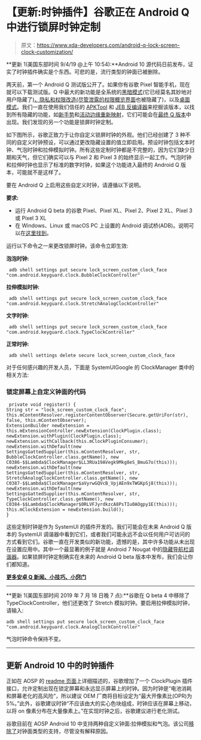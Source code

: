 # 【更新:时钟插件】谷歌正在 Android Q 中进行锁屏时钟定制

> 原文：<https://www.xda-developers.com/android-q-lock-screen-clock-customization/>

**更新 1(美国东部时间 9/4/19 @上午 10:54):**Android 10 源代码日前发布，证实了时钟插件确实是个东西。可悲的是，流行类型的钟面已被删除。

两天前，第一个 Android Q 测试版公开了。如果你有谷歌 Pixel 智能手机，现在就可以下载测试版。Q 中最大的新功能是全系统的[黑暗模式](https://www.xda-developers.com/android-q-dark-mode-overview/)(它已经莫名其妙地对用户隐藏了[)，隐私和权限改造(尽管泄露的](https://www.xda-developers.com/android-q-toggle-dark-theme/)[权限概览界面](https://www.xda-developers.com/android-q-privacy-permission-controls/)也被隐藏了)，以及[桌面模式](https://www.xda-developers.com/android-q-desktop-mode/)。我们一直在使用我们信任的 [APKTool](https://www.xda-developers.com/apktool-2-4-release/) 和 [JEB 反编译器](https://www.pnfsoftware.com/?aid=xdadev)来挖掘该版本，以找到所有隐藏的功能，如[新手势](https://www.xda-developers.com/android-q-navigation-gesture-controls/)和[活动边缘重新映射](https://www.xda-developers.com/android-q-google-pixel-2-pixel-3-remap-active-edge/)，它们可能会在[最终 Q 版本](https://www.xda-developers.com/android-q-beta-release-schedule/)中出现。我们发现的另一个功能是锁屏时钟定制。

如下图所示，谷歌正致力于让你自定义锁屏时钟的外观。他们已经创建了 3 种不同的自定义时钟预设，可以通过更改隐藏设置的值立即启用。预设时钟包括文本时钟、气泡时钟和拉伸模拟时钟。所有这些定制时钟都是不完整的，因为它们缺少日期和天气，但它们确实可以与 Pixel 2 和 Pixel 3 的始终显示一起工作。气泡时钟和拉伸时钟也显示了标准的数字时钟，如果这个功能进入最终的 Android Q 版本，可能就不是这样了。

要在 Android Q 上启用这些自定义时钟，请遵循以下说明。

**要求:**

*   运行 Android Q beta 的谷歌 Pixel、Pixel XL、Pixel 2、Pixel 2 XL、Pixel 3 或 Pixel 3 XL
*   在 Windows、Linux 或 macOS PC 上设置的 Android 调试桥(ADB)。说明可以在[这里找到](https://www.xda-developers.com/install-adb-windows-macos-linux/)。

运行以下命令之一来更改锁屏时钟。该命令立即生效:

**泡泡时钟:**

```
 adb shell settings put secure lock_screen_custom_clock_face "com.android.keyguard.clock.BubbleClockController" 
```

**拉伸模拟时钟:**

```
 adb shell settings put secure lock_screen_custom_clock_face "com.android.keyguard.clock.StretchAnalogClockController" 
```

**文字时钟:**

```
 adb shell settings put secure lock_screen_custom_clock_face "com.android.keyguard.clock.TypeClockController" 
```

**正常时钟:**

```
 adb shell settings delete secure lock_screen_custom_clock_face 
```

对于任何感兴趣的开发人员，下面是 SystemUIGoogle 的 ClockManager 类中的相关方法:

### 锁定屏幕上自定义钟面的代码

```
 private void register() {
String str = "lock_screen_custom_clock_face";
this.mContentResolver.registerContentObserver(Secure.getUriFor(str), false, this.mContentObserver);
ExtensionBuilder newExtension = this.mExtensionController.newExtension(ClockPlugin.class);
newExtension.withPlugin(ClockPlugin.class);
newExtension.withCallback(this.mClockPluginConsumer);
newExtension.withDefault(new SettingsGattedSupplier(this.mContentResolver, str, BubbleClockController.class.getName(), new C0386-$$Lambda$ClockManager$LL3RUa19AVegk9Mkg8eS_BmuG7o(this)));
newExtension.withDefault(new SettingsGattedSupplier(this.mContentResolver, str, StretchAnalogClockController.class.getName(), new C0387-$$Lambda$ClockManager$aVyrwGQVcB_VpjAEn9xTWGKpSj8(this)));
newExtension.withDefault(new SettingsGattedSupplier(this.mContentResolver, str, TypeClockController.class.getName(), new C0384-$$Lambda$ClockManager$0RLVFJyrdkzcA8PsTIu0AOgpy1E(this)));
this.mClockExtension = newExtension.build();
} 
```

这些定制时钟是作为 SystemUI 的插件开发的。我们可能会在未来 Android Q 版本的 SystemUI 调谐器中看到它们，或者我们可能永远不会以任何用户可访问的方式看到它们。谷歌一直在开发类似的新功能，遗憾的是，其中许多功能从未出现在设置应用中。其中一个最显著的例子就是 Android 7 Nougat 中的[隐藏导航栏调谐器](https://www.xda-developers.com/nav-bar-customization-was-hidden-in-stock-nougat-all-along-and-it-never-needed-root/)。如果锁屏时钟定制确实在未来的 Android Q beta 版本中发布，我们会让你们都知道。

[**更多安卓 Q 新闻、小技巧、小窍门**](https://xda-developers.com/tag/android-q)

* * *

**更新 1(美国东部时间 2019 年 7 月 18 日晚 7 点):**谷歌在 Q beta 4 中移除了 TypeClockController，他们还更改了 Stretch 模拟时钟。要启用拉伸模拟时钟，请输入:

`adb shell settings put secure lock_screen_custom_clock_face "com.android.keyguard.clock.AnalogClockController"`

气泡时钟命令保持不变。

* * *

## 更新 Android 10 中的时钟插件

正如在 AOSP 的 [readme 页面](https://android.googlesource.com/platform/frameworks/base/+/android10-release/packages/SystemUI/docs/clock-plugins.md)上详细描述的，谷歌增加了一个 ClockPlugin 插件接口，允许定制出现在锁定屏幕和永远显示屏幕上的时钟。因为时钟是“电池消耗和屏幕老化的高风险”，所以建议 OEM 厂商将目标设定为“最大开像素比(OPR)为 5%。”此外，谷歌建议时钟“不应该由大的实心色块组成，时钟应该在屏幕上移动，以将 on 像素分布在大量像素上。”在实现时钟之后，谷歌建议进行老化测试。

谷歌目前在 AOSP Android 10 中支持两种自定义钟面:拉伸模拟和气泡。该公司[移除了](https://android.googlesource.com/platform/frameworks/base/+/583067c4e4799b0a633d8e861698c8fc2a5c7a6f%5E%21/#F2)对钟面类型的支持，尽管没有解释原因。